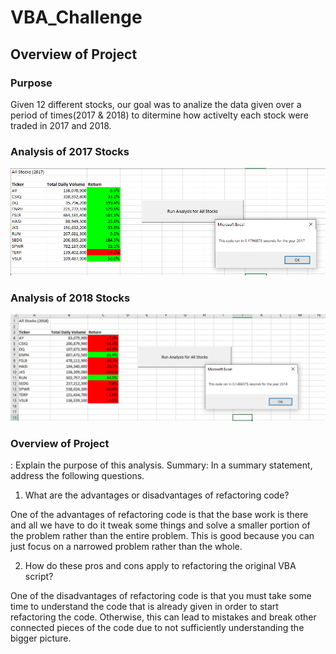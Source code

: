 # VBA_Challenge

## Overview of Project

### Purpose
Given 12 different stocks, our goal was to analize the data given over a period of times(2017 & 2018) to ditermine how activelty each stock were traded in 2017 and 2018. 

### Analysis of 2017 Stocks

![2017 Stocks](/Resources/VBA_Challenge_2017.png)

### Analysis of 2018 Stocks
![2018 Stocks](/Resources/VBA_Challenge_2018.png)

### Overview of Project

: Explain the purpose of this analysis.
Summary: In a summary statement, address the following questions.
1. What are the advantages or disadvantages of refactoring code?
  
  One of the advantages of refactoring code is that the base work is there and all we have to do it tweak some things and solve a smaller portion of the problem rather than the entire problem. This is good because you can just focus on a narrowed problem rather than the whole.
  
2. How do these pros and cons apply to refactoring the original VBA script?

  One of the disadvantages of refactoring code is that you must take some time to understand the code that is already given in order to start refactoring the code. Otherwise, this can lead to mistakes and break other connected pieces of the code due to not sufficiently understanding the bigger picture.




